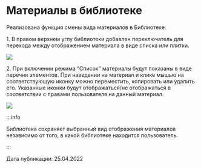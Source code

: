 # Материалы в библиотеке

Реализована функция смены вида материалов в Библиотеке:

1\. В правом верхнем углу библиотеки добавлен переключатель для перехода между отображением материала в виде списка или плитки.

![](https://lh5.googleusercontent.com/sMSTfr\_-UPMeR4bzbUTIYBCwULzHVgL4V\_FAkqZ5t2k-G1l4kd01QG0LbxqArDZzOtpJnSqH6bGXc\_uRR5DtV2ydPwCgeI0stms\_3zM4EgZ7-TEsaHD3Bcjrs36KgojBE3gW9dJW)

2\. При включении режима “Список” материалы будут показаны в виде перечня элементов. При наведении на материал и клике мышью на соответствующую иконку можно переместить, копировать или удалить его. Указанные иконки будут отображаться/не отображаться в соответствии с правами пользователя на данный материал.

![](https://lh4.googleusercontent.com/mooyupeSmdf9c4Qsy1vEyED0B1At39rz4Dw5xcKnFGT\_u0RV6pJPN7w9UFz19t90A8gTJ1I\_IdeL8P63aHvB-wKzkQILdenCF3z75oPDTBDVgBNU3Itde9YAE0EglE1YP9nuJ1X7)

:::info

Библиотека сохраняет выбранный вид отображения материалов независимо от того, в какой библиотеке находится пользователь.

:::



Дата публикации: 25.04.2022
